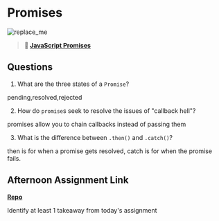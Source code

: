 # Promises

![replace_me](https://codeworks.blob.core.windows.net/public/assets/img/illustrations/placeholder.svg)

> **📖 [JavaScript Promises](https://codeworksacademy.com/fs-student-guide/resources/wk4/02-Promises)**

## Questions

1. What are the three states of a `Promise`?

pending,resolved,rejected

2. How do `promise`s seek to resolve the issues of "callback hell"?

promises allow you to chain callbacks instead of passing them

3. What is the difference between `.then()` and `.catch()`?

then is for when a promise gets resolved, catch is for when the promise fails.

## Afternoon Assignment Link

**[Repo](https://github.com/JackFox77/gregslist2)**

Identify at least 1 takeaway from today's assignment

